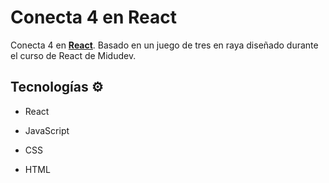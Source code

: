 # Conecta 4 en React

Conecta 4 en **[React](https://react.dev/)**. Basado en un juego de tres en raya diseñado durante el curso de React de Midudev.

## Tecnologías ⚙

- React

- JavaScript

- CSS

- HTML

